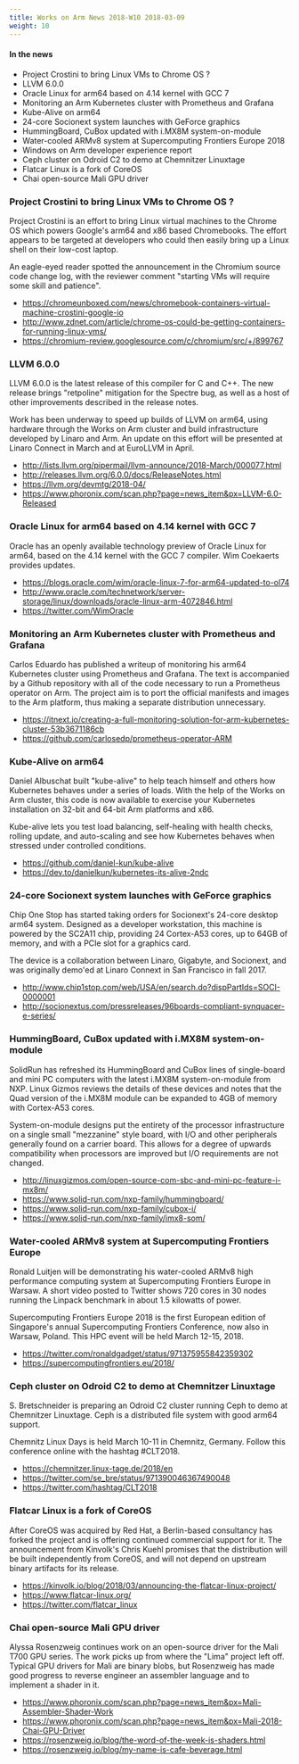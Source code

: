 ```yaml
---
title: Works on Arm News 2018-W10 2018-03-09
weight: 10
---
```


#### In the news

* Project Crostini to bring Linux VMs to Chrome OS ?
* LLVM 6.0.0
* Oracle Linux for arm64 based on 4.14 kernel with GCC 7
* Monitoring an Arm Kubernetes cluster with Prometheus and Grafana
* Kube-Alive on arm64
* 24-core Socionext system launches with GeForce graphics
* HummingBoard, CuBox updated with i.MX8M system-on-module
* Water-cooled ARMv8 system at Supercomputing Frontiers Europe 2018
* Windows on Arm developer experience report
* Ceph cluster on Odroid C2 to demo at Chemnitzer Linuxtage 
* Flatcar Linux is a fork of CoreOS
* Chai open-source Mali GPU driver

### Project Crostini to bring Linux VMs to Chrome OS ?

Project Crostini is an effort to bring Linux virtual machines to
the Chrome OS which powers Google's arm64 and x86 based Chromebooks.
The effort appears to be targeted at developers who could
then easily bring up a Linux shell on their low-cost laptop.

An eagle-eyed reader spotted the announcement in the Chromium
source code change log, with the reviewer comment
"starting VMs will require some skill and patience".

* https://chromeunboxed.com/news/chromebook-containers-virtual-machine-crostini-google-io
* http://www.zdnet.com/article/chrome-os-could-be-getting-containers-for-running-linux-vms/
* https://chromium-review.googlesource.com/c/chromium/src/+/899767

### LLVM 6.0.0

LLVM 6.0.0 is the latest release of this compiler for C and C++.
The new release brings "retpoline" mitigation for the Spectre 
bug, as well as a host of other improvements described in the release notes.

Work has been underway to speed up builds of LLVM on arm64, using
hardware through the Works on Arm cluster and build infrastructure
developed by Linaro and Arm. An update on this effort will be presented
at Linaro Connect in March and at EuroLLVM in April.

* http://lists.llvm.org/pipermail/llvm-announce/2018-March/000077.html
* http://releases.llvm.org/6.0.0/docs/ReleaseNotes.html
* https://llvm.org/devmtg/2018-04/
* https://www.phoronix.com/scan.php?page=news_item&px=LLVM-6.0-Released

### Oracle Linux for arm64 based on 4.14 kernel with GCC 7

Oracle has an openly available technology preview of Oracle Linux for arm64,
based on the 4.14 kernel with the GCC 7 compiler. Wim Coekaerts 
provides updates.

* https://blogs.oracle.com/wim/oracle-linux-7-for-arm64-updated-to-ol74
* http://www.oracle.com/technetwork/server-storage/linux/downloads/oracle-linux-arm-4072846.html
* https://twitter.com/WimOracle

### Monitoring an Arm Kubernetes cluster with Prometheus and Grafana

Carlos Eduardo has published a writeup of monitoring his arm64 Kubernetes
cluster using Prometheus and Grafana. The text is accompanied by a Github
repository with all of the code necessary to run a Prometheus operator on 
Arm. The project aim is to port the official manifests and images to the
Arm platform, thus making a separate distribution unnecessary.

* https://itnext.io/creating-a-full-monitoring-solution-for-arm-kubernetes-cluster-53b3671186cb
* https://github.com/carlosedp/prometheus-operator-ARM

### Kube-Alive on arm64

Daniel Albuschat built "kube-alive" to help teach himself and others
how Kubernetes behaves under a series of loads. With the help of the
Works on Arm cluster, this code is now available to exercise your 
Kubernetes installation on 32-bit and 64-bit Arm platforms and x86.

Kube-alive lets you test load balancing, self-healing with health checks,
rolling update, and auto-scaling and see how Kubernetes behaves 
when stressed under controlled conditions.

* https://github.com/daniel-kun/kube-alive
* https://dev.to/danielkun/kubernetes-its-alive-2ndc

### 24-core Socionext system launches with GeForce graphics

Chip One Stop has started taking orders for Socionext's 24-core desktop
arm64 system. Designed as a developer workstation, this machine is
powered by the SC2A11 chip, providing 24 Cortex-A53 cores, up to 
64GB of memory, and with a PCIe slot for a graphics card.

The device is a collaboration between Linaro, Gigabyte, and Socionext,
and was originally demo'ed at Linaro Connext in San Francisco in fall 2017.

* http://www.chip1stop.com/web/USA/en/search.do?dispPartIds=SOCI-0000001
* http://socionextus.com/pressreleases/96boards-compliant-synquacer-e-series/

### HummingBoard, CuBox updated with i.MX8M system-on-module

SolidRun has refreshed its HummingBoard and CuBox lines of
single-board and mini PC computers with the latest i.MX8M
system-on-module from NXP. Linux Gizmos reviews the details
of these devices and notes that the Quad version of the i.MX8M
module can be expanded to 4GB of memory with Cortex-A53 cores.

System-on-module designs put the entirety of the processor
infrastructure on a single small "mezzanine" style board,
with I/O and other peripherals generally found on a carrier board.
This allows for a degree of upwards compatibility when processors
are improved but I/O requirements are not changed.

* http://linuxgizmos.com/open-source-com-sbc-and-mini-pc-feature-i-mx8m/
* https://www.solid-run.com/nxp-family/hummingboard/
* https://www.solid-run.com/nxp-family/cubox-i/
* https://www.solid-run.com/nxp-family/imx8-som/

### Water-cooled ARMv8 system at Supercomputing Frontiers Europe

Ronald Luitjen will be demonstrating his water-cooled ARMv8
high performance computing system at Supercomputing Frontiers Europe
in Warsaw. A short video posted to Twitter shows 720 cores
in 30 nodes running the Linpack benchmark in about 1.5 kilowatts of power.

Supercomputing Frontiers Europe 2018 is the first European edition
of Singapore's annual Supercomputing Frontiers Conference, now also
in Warsaw, Poland. This HPC event will be held March 12-15, 2018.

* https://twitter.com/ronaldgadget/status/971375955842359302
* https://supercomputingfrontiers.eu/2018/

### Ceph cluster on Odroid C2 to demo at Chemnitzer Linuxtage 

S. Bretschneider is preparing an Odroid C2 cluster running Ceph
to demo at Chemnitzer Linuxtage. Ceph is a distributed file system
with good arm64 support. 

Chemnitz Linux Days is held March 10-11 in Chemnitz, Germany.
Follow this conference online with the hashtag #CLT2018.

* https://chemnitzer.linux-tage.de/2018/en
* https://twitter.com/se_bre/status/971390046367490048
* https://twitter.com/hashtag/CLT2018

### Flatcar Linux is a fork of CoreOS

After CoreOS was acquired by Red Hat, a Berlin-based consultancy
has forked the project and is offering continued commercial support
for it. The announcement from Kinvolk's Chris Kuehl promises 
that the distribution will be built independently from CoreOS,
and will not depend on upstream binary artifacts for its release.

* https://kinvolk.io/blog/2018/03/announcing-the-flatcar-linux-project/
* https://www.flatcar-linux.org/
* https://twitter.com/flatcar_linux

### Chai open-source Mali GPU driver

Alyssa Rosenzweig continues work on an open-source driver for
the Mali T700 GPU series. The work picks up from where the "Lima" project
left off. Typical GPU drivers for Mali are binary blobs, but Rosenzweig
has made good progress to reverse engineer an assembler language
and to implement a shader in it.

* https://www.phoronix.com/scan.php?page=news_item&px=Mali-Assembler-Shader-Work
* https://www.phoronix.com/scan.php?page=news_item&px=Mali-2018-Chai-GPU-Driver
* https://rosenzweig.io/blog/the-word-of-the-week-is-shaders.html
* https://rosenzweig.io/blog/my-name-is-cafe-beverage.html
